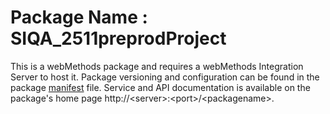 # Package Name : SIQA_2511preprodProject
This is a webMethods package and requires a webMethods Integration Server to host it. Package versioning and configuration can be found in the package [manifest](./SIQA_2511preprodProject/manifest.v3) file. Service and API documentation is available on the package's home page http://&lt;server&gt;:&lt;port&gt;/&lt;packagename>.